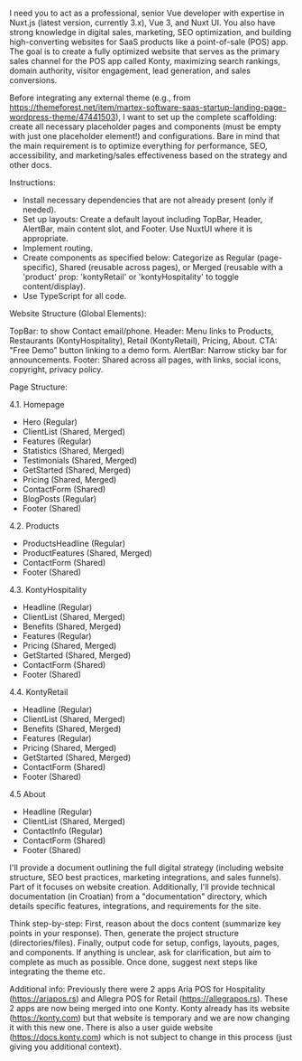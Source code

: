 I need you to act as a professional, senior Vue developer with expertise in Nuxt.js (latest version, currently 3.x), Vue 3, and Nuxt UI. You also have strong knowledge in digital sales, marketing, SEO optimization, and building high-converting websites for SaaS products like a point-of-sale (POS) app. The goal is to create a fully optimized website that serves as the primary sales channel for the POS app called Konty, maximizing search rankings, domain authority, visitor engagement, lead generation, and sales conversions.

Before integrating any external theme (e.g., from https://themeforest.net/item/martex-software-saas-startup-landing-page-wordpress-theme/47441503), I want to set up the complete scaffolding: create all necessary placeholder pages and components (must be empty with just one placeholder element!) and configurations. Bare in mind that the main requirement is to optimize everything for performance, SEO, accessibility, and marketing/sales effectiveness based on the strategy and other docs.

Instructions:

- Install necessary dependencies that are not already present (only if needed).
- Set up layouts: Create a default layout including TopBar, Header, AlertBar, main content slot, and Footer. Use NuxtUI where it is appropriate.
- Implement routing.
- Create components as specified below: Categorize as Regular (page-specific), Shared (reusable across pages), or Merged (reusable with a 'product' prop: 'kontyRetail' or 'kontyHospitality' to toggle content/display).
- Use TypeScript for all code.

Website Structure (Global Elements):

TopBar: to show Contact email/phone.
Header: Menu links to Products, Restaurants (KontyHospitality), Retail (KontyRetail), Pricing, About. CTA: "Free Demo" button linking to a demo form.
AlertBar: Narrow sticky bar for announcements.
Footer: Shared across all pages, with links, social icons, copyright, privacy policy.

Page Structure:

4.1. Homepage
- Hero (Regular)
- ClientList (Shared, Merged)
- Features (Regular)
- Statistics (Shared, Merged)
- Testimonials (Shared, Merged)
- GetStarted (Shared, Merged)
- Pricing (Shared, Merged)
- ContactForm (Shared)
- BlogPosts (Regular)
- Footer (Shared)

4.2. Products
- ProductsHeadline (Regular)
- ProductFeatures (Shared, Merged)
- ContactForm (Shared)
- Footer (Shared)

4.3. KontyHospitality
- Headline (Regular)
- ClientList (Shared, Merged)
- Benefits (Shared, Merged)
- Features (Regular)
- Pricing (Shared, Merged)
- GetStarted (Shared, Merged)
- ContactForm (Shared)
- Footer (Shared)

4.4. KontyRetail
- Headline (Regular)
- ClientList (Shared, Merged)
- Benefits (Shared, Merged)
- Features (Regular)
- Pricing (Shared, Merged)
- GetStarted (Shared, Merged)
- ContactForm (Shared)
- Footer (Shared)

4.5 About
- Headline (Regular)
- ClientList (Shared, Merged)
- ContactInfo (Regular)
- ContactForm (Shared)
- Footer (Shared)

I'll provide a document outlining the full digital strategy (including website structure, SEO best practices, marketing integrations, and sales funnels). Part of it focuses on website creation. Additionally, I'll provide technical documentation (in Croatian) from a "documentation" directory, which details specific features, integrations, and requirements for the site.

Think step-by-step: First, reason about the docs content (summarize key points in your response). Then, generate the project structure (directories/files). Finally, output code for setup, configs, layouts, pages, and components. If anything is unclear, ask for
clarification, but aim to complete as much as possible.
Once done, suggest next steps like integrating the theme etc.

Additional info:
Previously there were 2 apps Aria POS for Hospitality (https://ariapos.rs) and Allegra POS for Retail (https://allegrapos.rs). These 2 apps are now being merged into one Konty. Konty already has its website (https://konty.com) but that website is temporary and we are now
changing it with this new one. There is also a user guide website (https://docs.konty.com) which is not subject to change in this process (just giving you additional context).
